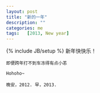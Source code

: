 ```yaml
---
layout: post
title: "新的一年"
description: ""
categories: me
tags:   [2013, New year]
---
```

{% include JB/setup %}
    新年快快乐！

    即便跨年打不到车冻得有点小恙
 
    Hohoho~

    晚安，2012. 早，2013.




